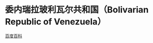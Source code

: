 # 委内瑞拉玻利瓦尔共和国（Bolivarian Republic of Venezuela）

[百度百科](https://baike.baidu.com/item/%E5%A7%94%E5%86%85%E7%91%9E%E6%8B%89/5451)